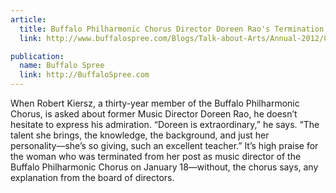 ```yaml
---
article:
  title: Buffalo Philharmonic Chorus Director Doreen Rao's Termination
  link: http://www.buffalospree.com/Blogs/Talk-about-Arts/Annual-2012/Classically-Speaking-Doreen-Raos-termination/

publication:
  name: Buffalo Spree
  link: http://BuffaloSpree.com
---
```


When Robert Kiersz, a thirty-year member of the Buffalo Philharmonic Chorus, is asked about former Music Director Doreen Rao, he doesn’t hesitate to express his admiration. “Doreen is extraordinary,” he says. “The talent she brings, the knowledge, the background, and just her personality––she’s so giving, such an excellent teacher.”
It’s high praise for the woman who was terminated from her post as music director of the Buffalo Philharmonic Chorus on January 18—without, the chorus says, any explanation from the board of directors.